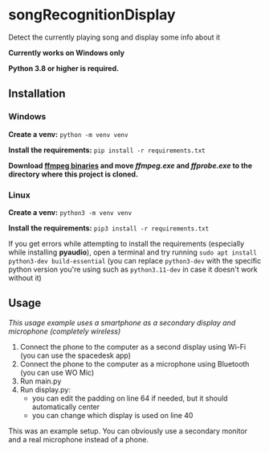 # songRecognitionDisplay
Detect the currently playing song and display some info about it

**Currently works on Windows only**

**Python 3.8 or higher is required.**

## Installation
### Windows
**Create a venv:** `python -m venv venv`

**Install the requirements:** `pip install -r requirements.txt`

**Download [ffmpeg binaries](https://www.gyan.dev/ffmpeg/builds/ffmpeg-release-essentials.zip) and move _ffmpeg.exe_ and _ffprobe.exe_ to the directory where this project is cloned.**
### Linux
**Create a venv:** `python3 -m venv venv`

**Install the requirements:** `pip3 install -r requirements.txt`

If you get errors while attempting to install the requirements (especially while installing **pyaudio**), open a terminal and try running `sudo apt install python3-dev build-essential`
(you can replace `python3-dev` with the specific python version you're using such as `python3.11-dev` in case it doesn't work without it)

## Usage
_This usage example uses a smartphone as a secondary display and microphone (completely wireless)_

1. Connect the phone to the computer as a second display using Wi-Fi (you can use the spacedesk app)
2. Connect the phone to the computer as a microphone using Bluetooth (you can use WO Mic)
3. Run main.py
4. Run display.py:
   - you can edit the padding on line 64 if needed, but it should automatically center
   - you can change which display is used on line 40

This was an example setup. You can obviously use a secondary monitor and a real microphone instead of a phone.

